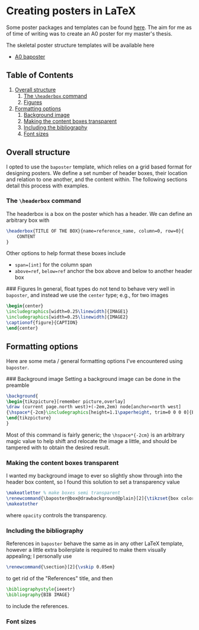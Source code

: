 # Creating posters in LaTeX
Some poster packages and templates can be found [here](https://www.latextemplates.com/cat/conference-posters). The aim for me as of time of writing was to create an A0 poster for my master's thesis.

The skeletal poster structure templates will be available here

- [A0 baposter](https://github.com/Dustpancake/Dust-Notes/blob/master/tex/templates/baposter.tex)

<!--BEGIN TOC-->
## Table of Contents
1. [Overall structure](#toc-sub-tag-0)
	1. [The `\headerbox` command](#toc-sub-tag-1)
	2. [Figures](#toc-sub-tag-2)
2. [Formatting options](#toc-sub-tag-3)
	1. [Background image](#toc-sub-tag-4)
	2. [Making the content boxes transparent](#toc-sub-tag-5)
	3. [Including the bibliography](#toc-sub-tag-6)
	4. [Font sizes](#toc-sub-tag-7)
<!--END TOC-->


## Overall structure <a name="toc-sub-tag-0"></a>
I opted to use the `baposter` template, which relies on a grid based format for designing posters. We define a set number of header boxes, their location and relation to one another, and the content within. The following sections detail this process with examples.

### The `\headerbox` command <a name="toc-sub-tag-1"></a>
The headerbox is a box on the poster which has a header. We can define an arbitrary box with
```tex
\headerbox{TITLE OF THE BOX}{name=reference_name, column=0, row=0}{
	CONTENT
}
```
Other options to help format these boxes include 

- `span=[int]` for the column span
- `above=ref`, `below=ref` anchor the box above and below to another header box

### Figures <a name="toc-sub-tag-2"></a>
In general, float types do not tend to behave very well in `baposter`, and instead we use the `center` type; e.g., for two images
```tex
\begin{center}
\includegraphics[width=0.25\linewidth]{IMAGE1}
\includegraphics[width=0.25\linewidth]{IMAGE2}
\captionof{figure}{CAPTION}
\end{center}
```

## Formatting options <a name="toc-sub-tag-3"></a>
Here are some meta / general formatting options I've encountered using `baposter`.

### Background image <a name="toc-sub-tag-4"></a>
Setting a background image can be done in the preamble
```tex
\background{
\begin{tikzpicture}[remember picture,overlay]
\draw (current page.north west)+(-2em,2em) node[anchor=north west]
{\hspace*{-2cm}\includegraphics[height=1.1\paperheight, trim=0 0 0 0]{BACKGROUD_IMAGE}};
\end{tikzpicture}
}
```
Most of this command is fairly generic; the `\hspace*{-2cm}` is an arbitrary magic value to help shift and relocate the image a little, and should be tampered with to obtain the desired result.

### Making the content boxes transparent <a name="toc-sub-tag-5"></a>
I wanted my background image to ever so slightly show through into the header box content, so I found this solution to set a transparency value
```tex
\makeatletter % make boxes semi transparent
\renewcommand{\baposter@box@drawbackground@plain}[2]{\tikzset{box colors/.style={fill=#1,fill opacity=0.95}} \fill[box colors] \baposterBoxGetShape;}
\makeatother
```
where `opacity` controls the transparency.

### Including the bibliography <a name="toc-sub-tag-6"></a>
References in `baposter` behave the same as in any other LaTeX template, however a little extra boilerplate is required to make them visually appealing; I personally use
```tex
\renewcommand{\section}[2]{\vskip 0.05em}
```
to get rid of the "References" title, and then 
```tex
\bibliographystyle{ieeetr}
\bibliography{BIB IMAGE}
```
to include the references.

### Font sizes <a name="toc-sub-tag-7"></a>